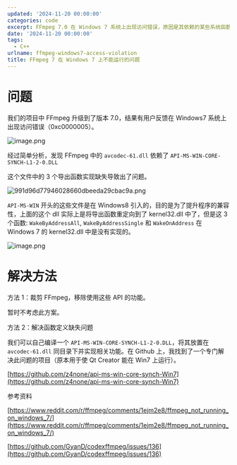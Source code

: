 ```yaml
---
updated: '2024-11-20 00:00:00'
categories: code
excerpt: FFmpeg 7.0 在 Windows 7 系统上出现访问错误，原因是其依赖的某些系统函数在 Windows 7 中未实现。解决方案是自行编译所需的 DLL 文件并实现相关功能。
date: '2024-11-20 00:00:00'
tags:
  - C++
urlname: ffmpeg-windows7-access-violation
title: FFmpeg 7 在 Windows 7 上不能运行的问题
---
```


# 问题


我们的项目中 FFmpeg 升级到了版本 7.0，结果有用户反馈在 Windows7 系统上出现访问错误（0xc0000005）。


![image.png](https://s.z4none.me/blog/9b63560d728b2921f35b67fb368e791e.png)


经过简单分析，发现 FFmpeg 中的 `avcodec-61.dll` 依赖了 `API-MS-WIN-CORE-SYNCH-L1-2-0.DLL` 


这个文件中的 3 个导出函数实现缺失导致出了问题。


![991d96d77946028660dbeeda29cbac9a.png](https://s.z4none.me/blog/6cb36469a0c296f8e8e961cd4a642c6a.png)


`API-MS-WIN` 开头的这些文件是在 Windows8 引入的，目的是为了提升程序的兼容性，上面的这个 dll 实际上是将导出函数重定向到了 kernel32.dll 中了，但是这 3 个函数: `WakeByAddressAll`, `WakeByAddressSingle` 和 `WakeOnAddress`  在 Windows 7 的 kernel32.dll 中是没有实现的。


![image.png](https://s.z4none.me/blog/e65d9571e8b2589329438230d80982d7.png)


# 解决方法


方法 1：裁剪 FFmpeg，移除使用这些 API 的功能。


暂时不考虑此方案。


方法 2：解决函数定义缺失问题


我们可以自己编译一个 `API-MS-WIN-CORE-SYNCH-L1-2-0.DLL`，将其放置在 `avcodec-61.dll` 同目录下并实现相关功能。在 Github 上，我找到了一个专门解决此问题的项目（原本用于使 Qt Creator 能在 Win7 上运行）。


[https://github.com/z4none/api-ms-win-core-synch-Win7](https://github.com/z4none/api-ms-win-core-synch-Win7)


参考资料


[https://www.reddit.com/r/ffmpeg/comments/1ejm2e8/ffmpeg_not_running_on_windows_7/](https://www.reddit.com/r/ffmpeg/comments/1ejm2e8/ffmpeg_not_running_on_windows_7/)


[https://github.com/GyanD/codexffmpeg/issues/136](https://github.com/GyanD/codexffmpeg/issues/136)

